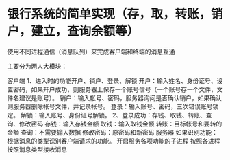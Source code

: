 # 银行系统的简单实现（存，取，转账，销户，建立，查询余额等）
使用不同进程通信（消息队列）来完成客户端和终端的消息互通

主要分为两人大模块：

客户端
1、进入时的功能开户、销户、登录、解锁
开户：输入姓名、身份证号、设置密码，如果开户成功，则服务器上保存一个账号信号（一个账号存一个文件，文件名建议是账号）。
销户：输入帐号、密码，服务器询问是否确认销户，如果确认则服务器删除帐号文件，并记录帐号。
登录：输入账号、密码，三次错误账号锁定。
解锁：输入账号、身份证号解锁。
2、登录成功：存钱、取钱、转账、查询、修改密码
存钱：输入存钱金额
取钱：输入取钱金额
转账：目标帐号和要转的金额
查询：不需要输入数据
修改密码：原密码和新密码
服务器
如果识别功能：根据消息的类型识别客户端请求的功能。
开启服务各项功能的子进程
按照各进程按照消息类型接收消息
